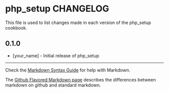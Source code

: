 php_setup CHANGELOG
=============

This file is used to list changes made in each version of the php_setup cookbook.

0.1.0
-----
- [your_name] - Initial release of php_setup

- - -
Check the [Markdown Syntax Guide](http://daringfireball.net/projects/markdown/syntax) for help with Markdown.

The [Github Flavored Markdown page](http://github.github.com/github-flavored-markdown/) describes the differences between markdown on github and standard markdown.
